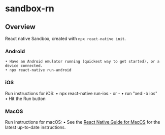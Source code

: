 # sandbox-rn

## Overview

React native Sandbox, created with `npx react-native init`.

### Android

    • Have an Android emulator running (quickest way to get started), or a device connected.
    • npx react-native run-android

### iOS

  Run instructions for iOS:
    • npx react-native run-ios
    - or -
    • run "xed -b ios"
    • Hit the Run button

### MacOS

  Run instructions for macOS:
    • See the [React Native Guide for MacOS](https://aka.ms/ReactNativeGuideMacOS) for the latest up-to-date instructions.
